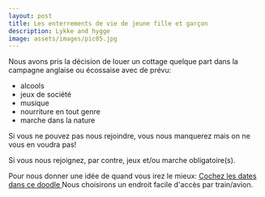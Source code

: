 ```yaml
---
layout: post
title: Les enterrements de vie de jeune fille et garçon
description: Lykke and hygge
image: assets/images/pic05.jpg
---
```


Nous avons pris la décision de louer un cottage quelque part dans la campagne anglaise ou écossaise avec de prévu:

- alcools
- jeux de société
- musique
- nourriture en tout genre
- marche dans la nature

Si vous ne pouvez pas nous rejoindre, vous nous manquerez mais on ne vous en voudra pas!

Si vous nous rejoignez, par contre, jeux et/ou marche obligatoire(s).

Pour nous donner une idée de quand vous irez le mieux:
<a target="_blank" rel="noopener noreferrer" href='https://doodle.com/poll/p8f9dtppdtqvyhym'>
  Cochez les dates dans ce doodle
</a>
Nous choisirons un endroit facile d'accès par train/avion.
